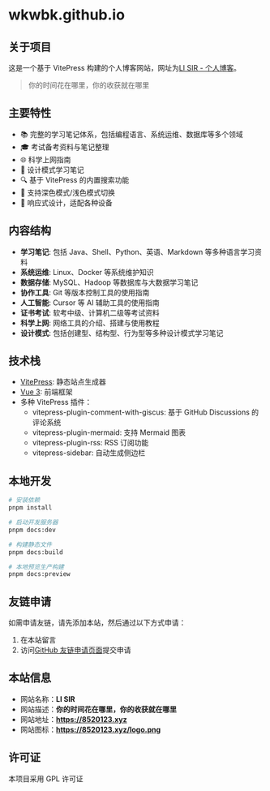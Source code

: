 # wkwbk.github.io

## 关于项目

这是一个基于 VitePress 构建的个人博客网站，网址为[LI SIR - 个人博客](https://8520123.xyz)。

> 你的时间花在哪里，你的收获就在哪里

## 主要特性

- 📚 完整的学习笔记体系，包括编程语言、系统运维、数据库等多个领域
- 🎓 考试备考资料与笔记整理
- 🌐 科学上网指南
- 🧩 设计模式学习笔记
- 🔍 基于 VitePress 的内置搜索功能
- 🌙 支持深色模式/浅色模式切换
- 📱 响应式设计，适配各种设备

## 内容结构

- **学习笔记**: 包括 Java、Shell、Python、英语、Markdown 等多种语言学习资料
- **系统运维**: Linux、Docker 等系统维护知识
- **数据存储**: MySQL、Hadoop 等数据库与大数据学习笔记
- **协作工具**: Git 等版本控制工具的使用指南
- **人工智能**: Cursor 等 AI 辅助工具的使用指南
- **证书考试**: 软考中级、计算机二级等考试资料
- **科学上网**: 网络工具的介绍、搭建与使用教程
- **设计模式**: 包括创建型、结构型、行为型等多种设计模式学习笔记

## 技术栈

- [VitePress](https://vitepress.dev/): 静态站点生成器
- [Vue 3](https://vuejs.org/): 前端框架
- 多种 VitePress 插件：
  - vitepress-plugin-comment-with-giscus: 基于 GitHub Discussions 的评论系统
  - vitepress-plugin-mermaid: 支持 Mermaid 图表
  - vitepress-plugin-rss: RSS 订阅功能
  - vitepress-sidebar: 自动生成侧边栏

## 本地开发

```bash
# 安装依赖
pnpm install

# 启动开发服务器
pnpm docs:dev

# 构建静态文件
pnpm docs:build

# 本地预览生产构建
pnpm docs:preview
```

## 友链申请

如需申请友链，请先添加本站，然后通过以下方式申请：

1. 在本站留言
2. 访问[GitHub 友链申请页面](https://github.com/wkwbk/wkwbk.github.io/issues/1)提交申请

## 本站信息

- 网站名称：**LI SIR**
- 网站描述：**你的时间花在哪里，你的收获就在哪里**
- 网站地址：**<https://8520123.xyz>**
- 网站图标：**<https://8520123.xyz/logo.png>**

## 许可证

本项目采用 GPL 许可证
